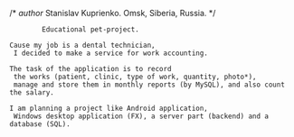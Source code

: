 /*
        *author*
    Stanislav Kuprienko.
    Omsk, Siberia, Russia.
*/

            Educational pet-project.

    Cause my job is a dental technician,
     I decided to make a service for work accounting.

    The task of the application is to record 
     the works (patient, clinic, type of work, quantity, photo*),
     manage and store them in monthly reports (by MySQL), and also count the salary.

    I am planning a project like Android application,
     Windows desktop application (FX), a server part (backend) and a database (SQL).
